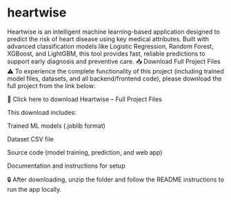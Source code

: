 # heartwise
Heartwise is an intelligent machine learning-based application designed to predict the risk of heart disease using key medical attributes. Built with advanced classification models like Logistic Regression, Random Forest, XGBoost, and LightGBM, this tool provides fast, reliable predictions to support early diagnosis and preventive care.
📥 Download Full Project Files
⚠️ To experience the complete functionality of this project (including trained model files, datasets, and all backend/frontend code), please download the full project from the link below:

📂 Click here to download Heartwise – Full Project Files

This download includes:

Trained ML models (.joblib format)

Dataset CSV file

Source code (model training, prediction, and web app)

Documentation and instructions for setup

🔒 After downloading, unzip the folder and follow the README instructions to run the app locally.

